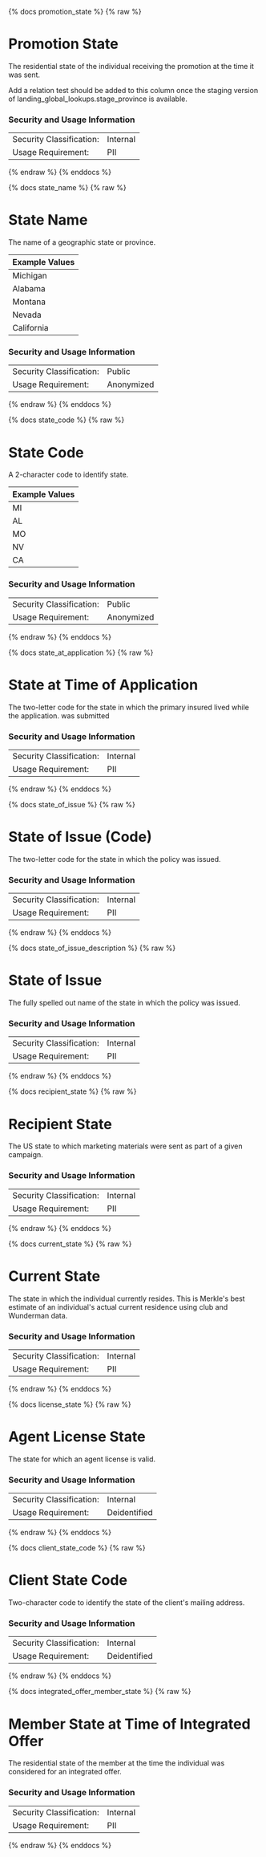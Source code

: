 {% docs promotion_state %}
{% raw %}

<a name="promotion_state"></a>
# Promotion State

The residential state of the individual receiving the promotion at the time it was sent.
  
Add a relation test should be added to this column once the staging version of
landing_global_lookups.stage_province is available.

### Security and Usage Information
|     |     |
| --- | --- |
| Security Classification: | Internal |
| Usage Requirement:       | PII |

{% endraw %}
{% enddocs %}

{% docs state_name %}
{% raw %}


<a name="state_name"></a>
# State Name
The name of a geographic state or province.

| Example Values |
| -------------- |
|   Michigan     |
|   Alabama      |
|   Montana      |
|   Nevada       |
|   California   |

### Security and Usage Information
|     |     |
| --- | --- |
| Security Classification: | Public |
| Usage Requirement:       | Anonymized |

{% endraw %}
{% enddocs %}

{% docs state_code %}
{% raw %}

<a name="state_code"></a>
# State Code
A 2-character code to identify state.

| Example Values |
| -------------- |
|      MI        |
|      AL        |
|      MO        |
|      NV        |
|      CA        |

### Security and Usage Information
|     |     |
| --- | --- |
| Security Classification: | Public |
| Usage Requirement:       | Anonymized |

{% endraw %}
{% enddocs %}

{% docs state_at_application %}
{% raw %}

<a name="state_at_application"></a>
# State at Time of Application
The two-letter code for the state in which the primary insured lived while the application.
was submitted

### Security and Usage Information
|     |     |
| --- | --- |
| Security Classification: | Internal |
| Usage Requirement:       | PII |

{% endraw %}
{% enddocs %}

{% docs state_of_issue %}
{% raw %}

<a name="state_of_issue"></a>
# State of Issue (Code)
The two-letter code for the state in which the policy was issued.

### Security and Usage Information
|     |     |
| --- | --- |
| Security Classification: | Internal |
| Usage Requirement:       | PII |

{% endraw %}
{% enddocs %}

{% docs state_of_issue_description %}
{% raw %}

<a name="state_of_issue_description"></a>
# State of Issue
The fully spelled out name of the state in which the policy was issued.

### Security and Usage Information
|     |     |
| --- | --- |
| Security Classification: | Internal |
| Usage Requirement:       | PII |

{% endraw %}
{% enddocs %}

{% docs recipient_state %}
{% raw %}

<a name="recipient_state"></a>
# Recipient State

The US state to which marketing materials were sent as part of a given campaign.

### Security and Usage Information
|     |     |
| --- | --- |
| Security Classification: | Internal |
| Usage Requirement:       | PII |

{% endraw %}
{% enddocs %}

{% docs current_state %}
{% raw %}

<a name="current_state"></a>
# Current State

The state in which the individual currently resides. This is Merkle's best estimate
of an individual's actual current residence using club and Wunderman data. 

### Security and Usage Information
|     |     |
| --- | --- |
| Security Classification: | Internal |
| Usage Requirement:       | PII |

{% endraw %}
{% enddocs %}


{% docs license_state %}
{% raw %}

# Agent License State
The state for which an agent license is valid.

### Security and Usage Information
|     |     |
| --- | --- |
|Security Classification:  |Internal|
|Usage Requirement:        |Deidentified|

{% endraw %}
{% enddocs %}

{% docs client_state_code %}
{% raw %}

<a name="client_state_code"></a>
# Client State Code
Two-character code to identify the state of the client's mailing address.

### Security and Usage Information
|     |     |
| --- | --- |
| Security Classification: | Internal |
| Usage Requirement:       | Deidentified |

{% endraw %}
{% enddocs %}


{% docs integrated_offer_member_state %}
{% raw %}

<a name="integrated_offer_member_state "></a>
# Member State at Time of Integrated Offer

The residential state of the member at the time the individual was considered for an integrated offer.
  

### Security and Usage Information
|     |     |
| --- | --- |
| Security Classification: | Internal |
| Usage Requirement:       | PII |

{% endraw %}
{% enddocs %}
